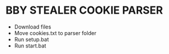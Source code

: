 # BBY STEALER COOKIE PARSER

- Download files
- Move cookies.txt to parser folder
- Run setup.bat
- Run start.bat
